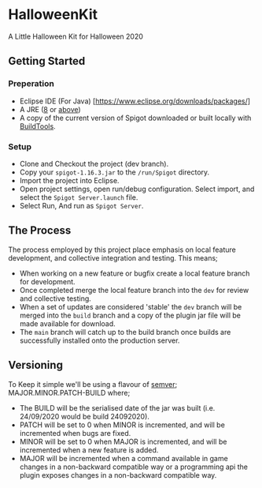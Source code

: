 # HalloweenKit
A Little Halloween Kit for Halloween 2020

## Getting Started
### Preperation
- Eclipse IDE (For Java) [https://www.eclipse.org/downloads/packages/]
- A JRE ([8](https://www.oracle.com/java/technologies/javase-jre8-downloads.html) or [above](https://jdk.java.net/)) 
- A copy of the current version of Spigot downloaded or built locally with [BuildTools](https://www.spigotmc.org/wiki/buildtools/).

### Setup
- Clone and Checkout the project (dev branch).
- Copy your `spigot-1.16.3.jar` to the `/run/Spigot` directory.
- Import the project into Eclipse.
- Open project settings, open run/debug configuration. Select import, and select the `Spigot Server.launch` file.
- Select Run, And run as `Spigot Server`.

## The Process
The process employed by this project place emphasis on local feature development, and collective integration and testing. This means;
- When working on a new feature or bugfix create a local feature branch for development.
- Once completed merge the local feature branch into the `dev` for review and collective testing. 
- When a set of updates are considered 'stable' the `dev` branch will be merged into the `build` branch and a copy of the plugin jar file will be made available for download. 
- The `main` branch will catch up to the build branch once builds are successfully installed onto the production server.

## Versioning
To Keep it simple we'll be using a flavour of [semver](https://semver.org/); MAJOR.MINOR.PATCH-BUILD where;
- The BUILD will be the serialised date of the jar was built (i.e. 24/09/2020 would be build 24092020).
- PATCH will be set to 0 when MINOR is incremented, and will be incremented when bugs are fixed.
- MINOR will be set to 0 when MAJOR is incremented, and will be incremented when a new feature is added.
- MAJOR will be incremented when a command available in game changes in a non-backward compatible way or a programming api the plugin exposes changes in a non-backward compatible way.
